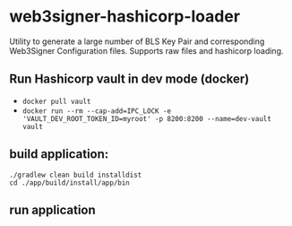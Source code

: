 # web3signer-hashicorp-loader

Utility to generate a large number of BLS Key Pair and corresponding Web3Signer Configuration files.
Supports raw files and hashicorp loading.

## Run Hashicorp vault in dev mode (docker)
- `docker pull vault`
- `docker run --rm --cap-add=IPC_LOCK -e 'VAULT_DEV_ROOT_TOKEN_ID=myroot' -p 8200:8200 --name=dev-vault vault`

## build application:
~~~
./gradlew clean build installdist
cd ./app/build/install/app/bin
~~~

## run application
~~~

~~~